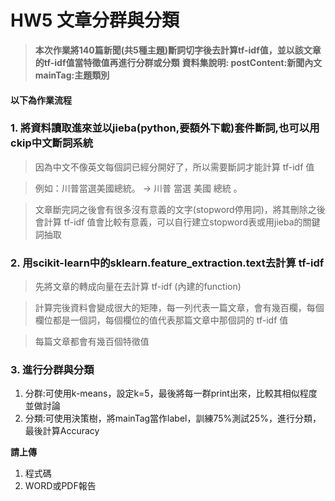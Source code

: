 # HW5 文章分群與分類
> **本次作業將140篇新聞(共5種主題)斷詞切字後去計算tf-idf值，並以該文章的tf-idf值當特徵值再進行分群或分類**
> **資料集說明: postContent:新聞內文 mainTag:主題類別**

#### 以下為作業流程
### 1. 將資料讀取進來並以jieba(python,要額外下載)套件斷詞,也可以用ckip中文斷詞系統
> 因為中文不像英文每個詞已經分開好了，所以需要斷詞才能計算 tf-idf 值

> 例如：川普當選美國總統。 -> 川普 當選 美國 總統 。

> 文章斷完詞之後會有很多沒有意義的文字(stopword停用詞)，將其刪除之後會計算 tf-idf 值會比較有意義，可以自行建立stopword表或用jieba的關鍵詞抽取

### 2. 用scikit-learn中的sklearn.feature_extraction.text去計算 tf-idf
> 先將文章的轉成向量在去計算 tf-idf (內建的function)

> 計算完後資料會變成很大的矩陣，每一列代表一篇文章，會有幾百欄，每個欄位都是一個詞，每個欄位的值代表那篇文章中那個詞的 tf-idf 值

> 每篇文章都會有幾百個特徵值

### 3. 進行分群與分類
1. 分群:可使用k-means，設定k=5，最後將每一群print出來，比較其相似程度並做討論
2. 分類:可使用決策樹，將mainTag當作label，訓練75%測試25%，進行分類，最後計算Accuracy


**請上傳**
1. 程式碼
2. WORD或PDF報告

